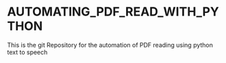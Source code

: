 # AUTOMATING_PDF_READ_WITH_PYTHON
This is the git Repository for the automation of PDF reading using python text to speech
